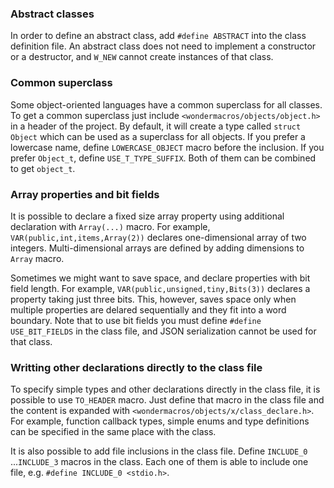 ### Abstract classes

In order to define an abstract class, add `#define ABSTRACT` into the class
definition file. An abstract class does not need to implement
a constructor or a destructor, and `W_NEW` cannot create instances of that
class.

### Common superclass

Some object-oriented languages have a common superclass for all classes.
To get a common superclass just include `<wondermacros/objects/object.h>` in a
header of the project. By default, it will create a type called `struct Object`
which can be used as a superclass for all objects. If you prefer a lowercase
name, define `LOWERCASE_OBJECT` macro before the inclusion. If you prefer
`Object_t`, define `USE_T_TYPE_SUFFIX`. Both of them can be combined to get
`object_t`.

### Array properties and bit fields

It is possible to declare a fixed size array property using additional declaration with `Array(...)` macro.
For example, `VAR(public,int,items,Array(2))` declares one-dimensional array of two integers. Multi-dimensional
arrays are defined by adding dimensions to `Array` macro.

Sometimes we might want to save space, and declare properties with bit field length. For example,
`VAR(public,unsigned,tiny,Bits(3))` declares a property taking just three bits. This, however, saves space only
when multiple properties are delared sequentially and they fit into a word boundary. Note that to use bit fields
you must define `#define USE_BIT_FIELDS` in the class file, and JSON serialization cannot be used for that class.


### Writting other declarations directly to the class file

To specify simple types and other declarations directly in the class file,
it is possible to use `TO_HEADER` macro. Just define that macro in the class
file and the content is expanded with `<wondermacros/objects/x/class_declare.h>`.
For example, function callback types, simple enums and type definitions can
be specified in the same place with the class.

It is also possible to add file inclusions in the class file. Define `INCLUDE_0`
...`INCLUDE_3` macros in the class. Each one of them is able to include one
file, e.g. `#define INCLUDE_0 <stdio.h>`.


